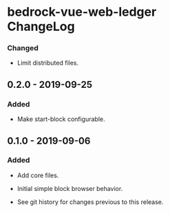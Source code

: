 # bedrock-vue-web-ledger ChangeLog

### Changed
- Limit distributed files.

## 0.2.0 - 2019-09-25

### Added
- Make start-block configurable.

## 0.1.0 - 2019-09-06

### Added
- Add core files.
- Initial simple block browser behavior.

- See git history for changes previous to this release.
